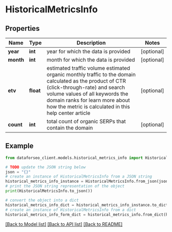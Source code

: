 # HistoricalMetricsInfo


## Properties

Name | Type | Description | Notes
------------ | ------------- | ------------- | -------------
**year** | **int** | year for which the data is provided | [optional] 
**month** | **int** | month for which the data is provided | [optional] 
**etv** | **float** | estimated traffic volume estimated organic monthly traffic to the domain calculated as the product of CTR (click-through-rate) and search volume values of all keywords the domain ranks for learn more about how the metric is calculated in this help center article | [optional] 
**count** | **int** | total count of organic SERPs that contain the domain | [optional] 

## Example

```python
from dataforseo_client.models.historical_metrics_info import HistoricalMetricsInfo

# TODO update the JSON string below
json = "{}"
# create an instance of HistoricalMetricsInfo from a JSON string
historical_metrics_info_instance = HistoricalMetricsInfo.from_json(json)
# print the JSON string representation of the object
print(HistoricalMetricsInfo.to_json())

# convert the object into a dict
historical_metrics_info_dict = historical_metrics_info_instance.to_dict()
# create an instance of HistoricalMetricsInfo from a dict
historical_metrics_info_form_dict = historical_metrics_info.from_dict(historical_metrics_info_dict)
```
[[Back to Model list]](../README.md#documentation-for-models) [[Back to API list]](../README.md#documentation-for-api-endpoints) [[Back to README]](../README.md)


